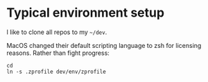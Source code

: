 Typical environment setup
=========================

I like to clone all repos to my `~/dev`.


MacOS changed their default scripting language to zsh for licensing reasons.
Rather than fight progress:

    cd
    ln -s .zprofile dev/env/zprofile
